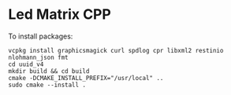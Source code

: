 # Led Matrix CPP
To install packages:
```shell
vcpkg install graphicsmagick curl spdlog cpr libxml2 restinio nlohmann_json fmt
cd uuid_v4
mkdir build && cd build
cmake -DCMAKE_INSTALL_PREFIX="/usr/local" ..
sudo cmake --install .
```